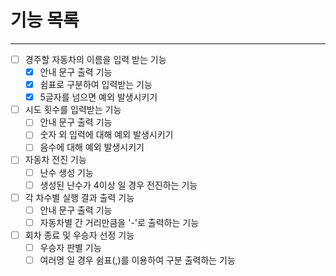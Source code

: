 # 기능 목록

---
- [ ] 경주할 자동차의 이름을 입력 받는 기능
    - [x] 안내 문구 출력 기능
    - [x] 쉼표로 구분하여 입력받는 기능
    - [x] 5글자를 넘으면 예외 발생시키기
- [ ] 시도 횟수를 입력받는 기능
    - [ ] 안내 문구 출력 기능
    - [ ] 숫자 외 입력에 대해 예외 발생시키기
    - [ ] 음수에 대해 예외 발생시키기
- [ ] 자동차 전진 기능
    - [ ] 난수 생성 기능
    - [ ] 생성된 난수가 4이상 일 경우 전진하는 기능
- [ ] 각 차수별 실행 결과 출력 기능
    - [ ] 안내 문구 출력 기능
    - [ ] 자동차별 간 거리만큼을 '-'로 출력하는 기능
- [ ] 회차 종료 및 우승자 선정 기능
    - [ ] 우승자 판별 기능
    - [ ] 여러명 일 경우 쉼표(,)를 이용하여 구분 출력하는 기능
